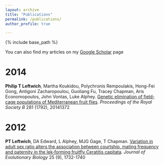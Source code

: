 ```yaml
---
layout: archive
title: "Publications"
permalink: /publications/
author_profile: true

---
```


{% include base_path %}

  You can also find my articles on my [Google Scholar](https://scholar.google.com/citations?user=5-qU7lkAAAAJ&hl=en) page
  
2014
=====
**Philip T Leftwich**, Martha Koukidou, Polychronis Rempoulakis, Hong-Fei Gong, Antigoni Zacharopoulou, Guoliang Fu, Tracey Chapman, Aris Economopoulos, John Vontas, Luke Alphey. [Genetic elimination of field-cage populations of Mediterranean fruit flies](https://doi.org/10.1098/rspb.2014.1372). *Proceedings of the Royal Society B* 281 (1792), 20141372 

<div data-badge-popover="right" data-badge-type="donut" data-doi="https://doi.org/10.1098/rspb.2014.1372" data-hide-no-mentions="true" class="altmetric-embed"></div>

2012
======

**PT Leftwich**, DA Edward, L Alphey, MJG Gage, T Chapman. [Variation in adult sex ratio alters the association between courtship, mating frequency and paternity in the lek‐forming fruitfly Ceratitis capitata](https://doi.org/10.1111/j.1420-9101.2012.02556.x). *Journal of Evolutionary Biology* 25 (9), 1732-1740 

<div data-badge-popover="right" data-badge-type="donut" data-doi="https://doi.org/10.1111/eva.12280" data-hide-no-mentions="true" class="altmetric-embed"></div>

<script type='text/javascript' src='https://d1bxh8uas1mnw7.cloudfront.net/assets/embed.js'></script>
